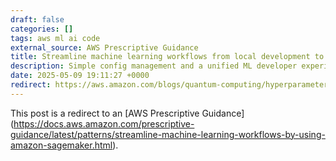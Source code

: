 ```yaml
---
draft: false
categories: []
tags: aws ml ai code
external_source: AWS Prescriptive Guidance
title: Streamline machine learning workflows from local development to scalable experiments by using SageMaker AI and Hydra
description: Simple config management and a unified ML developer experience across environments and project stage.
date: 2025-05-09 19:11:27 +0000
redirect: https://aws.amazon.com/blogs/quantum-computing/hyperparameter-optimization-for-quantum-machine-learning-with-amazon-braket/
---
```


This post is a redirect to an [AWS Prescriptive Guidance] (https://docs.aws.amazon.com/prescriptive-guidance/latest/patterns/streamline-machine-learning-workflows-by-using-amazon-sagemaker.html).
